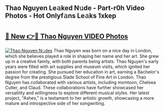 ## Thao Nguyen Le𝚊ked N𝚞de - Part-r0h Video Photos - Hot Onlyf𝚊ns Le𝚊ks 1xkep

# <h2><a href="http://ab94374.deff.icu/?id=Thao+Nguyen">🔗 New 👉🔴 Thao Nguyen VIDEO Photos</a></h2>

[![Thao Nguyen N𝚞des](https://i.imgur.com/rIISA9y.gif)](http://ab94374.deff.icu/?id=Thao+Nguyen)
Thao Nguyen was born on a nice day in London, which she believes played a role in shaping her name and her art. She grew up in a creative family, with both parents being artists. Thao Nguyen's early years were filled with art supplies and museum visits, which ignited her passion for creating. She pursued her education in art, earning a Bachelor's degree from the prestigious Slade School of Fine Art in London. Thao Nguyen has collaborated with various artists, including mxmtoon, Chelsea Cutler, and Claud. These collaborations have further showcased her versatility and willingness to explore different musical styles. Her latest project, "Ashes," is a testament to her artistic growth, showcasing a more mature and introspective side of her songwriting.
